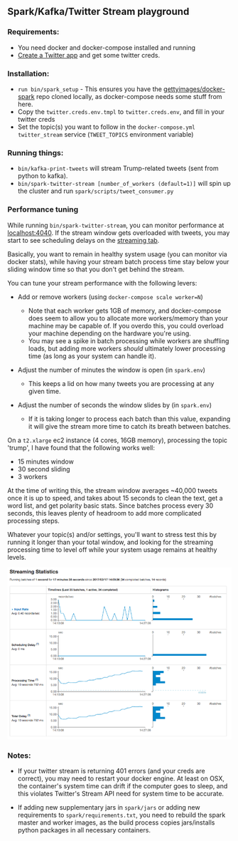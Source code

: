## Spark/Kafka/Twitter Stream playground

### Requirements:
  - You need docker and docker-compose installed and running
  - [Create a Twitter app](https://apps.twitter.com/) and get some twitter creds. 

### Installation:

  - `run bin/spark_setup` - This ensures you have the [gettyimages/docker-spark](https://github.com/gettyimages/docker-spark) 
    repo cloned locally, as docker-compose needs some stuff from here.
  - Copy the `twitter.creds.env.tmpl` to `twitter.creds.env`, and fill in your twitter creds
  - Set the topic(s) you want to follow in the `docker-compose.yml` `twitter_stream` service (`TWEET_TOPICS` environment variable)

### Running things:

  - `bin/kafka-print-tweets` will stream Trump-related tweets (sent from python to kafka).
  - `bin/spark-twitter-stream [number_of_workers (default=1)]` will spin up the cluster and run `spark/scripts/tweet_consumer.py`

### Performance tuning

While running `bin/spark-twitter-stream`, you can monitor performance at [localhost:4040](http://localhost:4040). 
If the stream window gets overloaded with tweets, you may start to see scheduling delays on the [streaming tab](http://localhost:4040/streaming/).

Basically, you want to remain in healthy system usage (you can monitor via docker stats), while having your stream batch process time
stay below your sliding window time so that you don't get behind the stream.

You can tune your stream performance with the following levers:

  - Add or remove workers (using `docker-compose scale worker=N`)
    - Note that each worker gets 1GB of memory, and docker-compose does seem to allow you to 
      allocate more workers/memory than your machine may be capable of. If you overdo this, 
      you could overload your machine depending on the hardware you're using.
    - You may see a spike in batch processing while workers are shuffling loads, but adding more workers 
      _should_ ultimately lower processing time (as long as your system can handle it).

  - Adjust the number of minutes the window is open (in `spark.env`)
    - This keeps a lid on how many tweets you are processing at any given time.

  - Adjust the number of seconds the window slides by (in `spark.env`)
    - If it is taking longer to process each batch than this value,
      expanding it will give the stream more time to catch its breath between batches.

On a `t2.xlarge` ec2 instance (4 cores, 16GB memory), processing the topic 'trump', I have found that the following works well:

  - 15 minutes window 
  - 30 second sliding
  - 3 workers
  
At the time of writing this, the stream window averages ~40,000 tweets 
once it is up to speed, and takes about 15 seconds to clean the text, get a word list, and get polarity basic stats. 
Since batches process every 30 seconds, this leaves plenty of headroom to add more complicated processing steps.

Whatever your topic(s) and/or settings, you'll want to stress test this by running it longer than your total window,
and looking for the streaming processing time to level off while your system usage remains at healthy levels.

![Leveled-off stream processing](images/streaming_performance.png)

### Notes:
- If your twitter stream is returning 401 errors (and your creds are correct), 
  you may need to restart your docker engine. At least on OSX, the container's system time can drift 
  if the computer goes to sleep, and this violates Twitter's Stream API need for system time to be accurate.

- If adding new supplementary jars in `spark/jars` or adding new requirements to `spark/requirements.txt`,
  you need to rebuild the spark master and worker images, as the build process copies jars/installs python 
  packages in all necessary containers.

